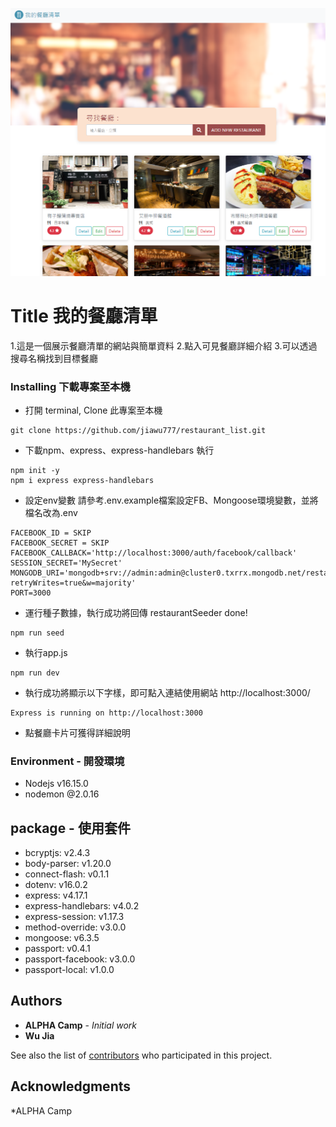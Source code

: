 ![image](https://github.com/jiawu777/restaurant_list/blob/main/A7.png)

# Title 我的餐廳清單

1.這是一個展示餐廳清單的網站與簡單資料
2.點入可見餐廳詳細介紹
3.可以透過搜尋名稱找到目標餐廳

### Installing 下載專案至本機

* 打開 terminal, Clone 此專案至本機
```
git clone https://github.com/jiawu777/restaurant_list.git
```
* 下載npm、express、express-handlebars 執行
```
npm init -y
npm i express express-handlebars
```

* 設定env變數
請參考.env.example檔案設定FB、Mongoose環境變數，並將檔名改為.env
```
FACEBOOK_ID = SKIP
FACEBOOK_SECRET = SKIP
FACEBOOK_CALLBACK='http://localhost:3000/auth/facebook/callback'
SESSION_SECRET='MySecret'
MONGODB_URI='mongodb+srv://admin:admin@cluster0.txrrx.mongodb.net/restaurant_list?retryWrites=true&w=majority'
PORT=3000
```
* 運行種子數據，執行成功將回傳 restaurantSeeder done!
```
npm run seed
```

* 執行app.js

```
npm run dev
```
* 執行成功將顯示以下字樣，即可點入連結使用網站 http://localhost:3000/
```
Express is running on http://localhost:3000
```

* 點餐廳卡片可獲得詳細說明
### Environment - 開發環境

* Nodejs v16.15.0
* nodemon @2.0.16

## package - 使用套件

* bcryptjs: v2.4.3
* body-parser: v1.20.0
* connect-flash: v0.1.1
* dotenv: v16.0.2
* express: v4.17.1
* express-handlebars: v4.0.2
* express-session: v1.17.3
* method-override: v3.0.0
* mongoose: v6.3.5
* passport: v0.4.1
* passport-facebook: v3.0.0
* passport-local: v1.0.0

## Authors

* **ALPHA Camp** - *Initial work*
* **Wu Jia**

See also the list of [contributors](https://github.com/your/project/contributors) who participated in this project.

## Acknowledgments

*ALPHA Camp

